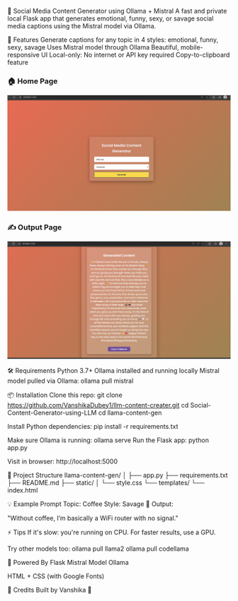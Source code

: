 🧠 Social Media Content Generator using Ollama + Mistral
A fast and private local Flask app that generates emotional, funny, sexy, or savage social media captions using the Mistral model via Ollama.

🚀 Features
Generate captions for any topic in 4 styles: emotional, funny, sexy, savage
Uses Mistral model through Ollama
Beautiful, mobile-responsive UI
Local-only: No internet or API key required
Copy-to-clipboard feature

### 🏠 Home Page

<img src="Screenshot%202025-06-26%20234933.png" width="600"/>

### ✍️ Output Page

<img src="Screenshot%202025-06-26%20235441.png" width="600"/>




🛠 Requirements
Python 3.7+
Ollama installed and running locally
Mistral model pulled via Ollama:
ollama pull mistral



📦 Installation Clone this repo: git clone https://github.com/VanshikaDubey1/llm-content-creater.git cd Social-Content-Generator-using-LLM cd llama-content-gen

Install Python dependencies: pip install -r requirements.txt

Make sure Ollama is running: ollama serve Run the Flask app: python app.py

Visit in browser: http://localhost:5000

📁 Project Structure llama-content-gen/ │ ├── app.py ├── requirements.txt ├── README.md ├── static/ │ └── style.css └── templates/ └── index.html

💡 Example Prompt Topic: Coffee Style: Savage 📝 Output:

"Without coffee, I’m basically a WiFi router with no signal."

⚡ Tips If it's slow: you're running on CPU. For faster results, use a GPU.

Try other models too: ollama pull llama2 ollama pull codellama

🧠 Powered By Flask Mistral Model Ollama

HTML + CSS (with Google Fonts)

🙌 Credits Built by Vanshika 🦋
